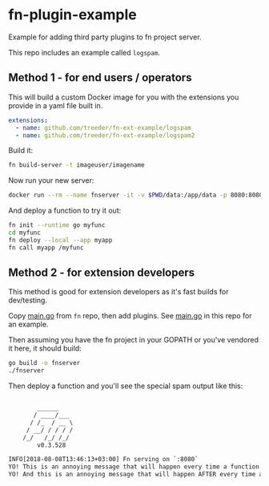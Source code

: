 # fn-plugin-example

Example for adding third party plugins to fn project server.

This repo includes an example called `logspam`.

## Method 1 - for end users / operators

This will build a custom Docker image for you with the extensions you provide in a yaml file built in.

```yaml
extensions:
  - name: github.com/treeder/fn-ext-example/logspam
  - name: github.com/treeder/fn-ext-example/logspam2
```

Build it:

```sh
fn build-server -t imageuser/imagename
```

Now run your new server:

```sh
docker run --rm --name fnserver -it -v $PWD/data:/app/data -p 8080:8080 imageuser/imagename
```

And deploy a function to try it out:

```sh
fn init --runtime go myfunc
cd myfunc
fn deploy --local --app myapp
fn call myapp /myfunc
```

## Method 2 - for extension developers

This method is good for extension developers as it's fast builds for dev/testing.

Copy [main.go](https://github.com/fnproject/fn/blob/master/cmd/fnserver/main.go) from `fn` repo, then add plugins. See [main.go](main.go) in this
repo for an example.

Then assuming you have the fn project in your GOPATH or you've vendored it here, it should build:

```sh
go build -o fnserver
./fnserver
```

Then deploy a function and you'll see the special spam output like this:

```txt

        ______
       / ____/___
      / /_  / __ \
     / __/ / / / /
    /_/   /_/ /_/
        v0.3.528

INFO[2018-08-08T13:46:13+03:00] Fn serving on `:8080`                         type=full
YO! This is an annoying message that will happen every time a function is called.
YO! And this is an annoying message that will happen AFTER every time a function is called.
```
